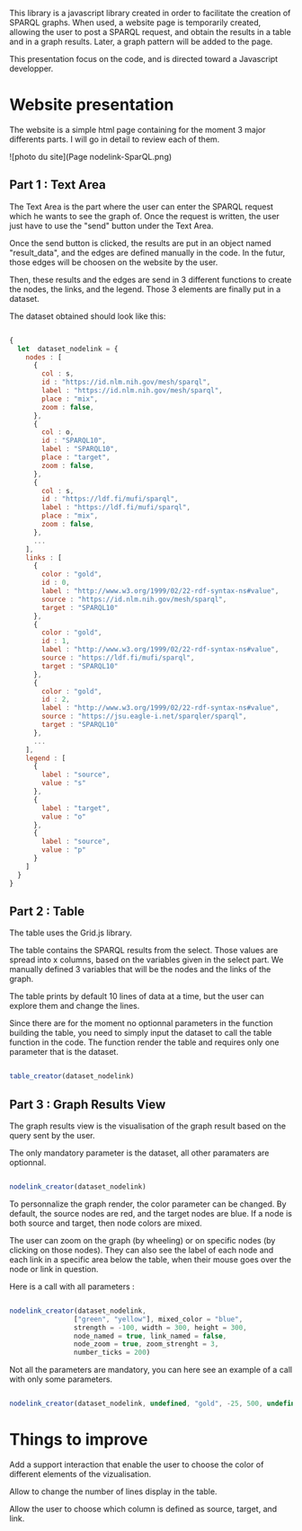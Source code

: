 This library is a javascript library created in order to facilitate the creation of SPARQL graphs. When used, a website page is temporarily created, allowing the user to post a SPARQL request, and obtain the results in a table and in a graph results. Later, a graph pattern will be added to the page.

This presentation focus on the code, and is directed toward a Javascript developper.

# Website presentation

The website is a simple html page containing for the moment 3 major differents parts.
I will go in detail to review each of them.

![photo du site](Page nodelink-SparQL.png)

## Part 1 : Text Area

The Text Area is the part where the user can enter the SPARQL request which he wants to see the graph of. Once the request is written, the user just have to use the "send" button under the Text Area.

Once the send button is clicked, the results are put in an object named "result_data", and the edges are defined manually in the code. In the futur, those edges will be choosen on the website by the user.

Then, these results and the edges are send in 3 different functions to create the nodes, the links, and the legend. Those 3 elements are finally put in a dataset.

The dataset obtained should look like this:

```javascript

{
  let  dataset_nodelink = {
    nodes : [
      {
        col : s,
        id : "https://id.nlm.nih.gov/mesh/sparql",
        label : "https://id.nlm.nih.gov/mesh/sparql",
        place : "mix",
        zoom : false,
      },
      {
        col : o,
        id : "SPARQL10",
        label : "SPARQL10",
        place : "target",
        zoom : false,
      },
      {
        col : s,
        id : "https://ldf.fi/mufi/sparql",
        label : "https://ldf.fi/mufi/sparql",
        place : "mix",
        zoom : false,
      },
      ...
    ],
    links : [
      {
        color : "gold",
        id : 0,
        label : "http://www.w3.org/1999/02/22-rdf-syntax-ns#value",
        source : "https://id.nlm.nih.gov/mesh/sparql",
        target : "SPARQL10"
      },
      {
        color : "gold",
        id : 1,
        label : "http://www.w3.org/1999/02/22-rdf-syntax-ns#value",
        source : "https://ldf.fi/mufi/sparql",
        target : "SPARQL10"
      },
      {
        color : "gold",
        id : 2,
        label : "http://www.w3.org/1999/02/22-rdf-syntax-ns#value",
        source : "https://jsu.eagle-i.net/sparqler/sparql",
        target : "SPARQL10"
      },
      ...
    ],
    legend : [
      {
        label : "source",
        value : "s"
      },
      {
        label : "target",
        value : "o"
      },
      {
        label : "source",
        value : "p"
      }
    ]
  }
}

```


## Part 2 : Table

The table uses the Grid.js library.

The table contains the SPARQL results from the select. Those values are spread into x columns, based on the variables given in the select part. We manually defined 3 variables that will be the nodes and the links of the graph.

The table prints by default 10 lines of data at a time, but the user can explore them and change the lines.

Since there are for the moment no optionnal parameters in the function building the table, you need to simply input the dataset to call the table function in the code. The function render the table and requires only one parameter that is the dataset.

```javascript

table_creator(dataset_nodelink)

```

## Part 3 : Graph Results View

The graph results view is the visualisation of the graph result based on the query sent by the user.

The only mandatory parameter is the dataset, all other paramaters are optionnal.

```javascript

nodelink_creator(dataset_nodelink)

```

To personnalize the graph render, the color parameter can be changed. By default, the source nodes are red, and the target nodes are blue. If a node is both source and target, then node colors are mixed.

The user can zoom on the graph (by wheeling) or on specific nodes (by clicking on those nodes). They can also see the label of each node and each link in a specific area below the table, when their mouse goes over the node or link in question.

Here is a call with all parameters : 

```javascript

nodelink_creator(dataset_nodelink,
                ["green", "yellow"], mixed_color = "blue",
                strength = -100, width = 300, height = 300,
                node_named = true, link_named = false,
                node_zoom = true, zoom_strenght = 3,
                number_ticks = 200)

```

Not all the parameters are mandatory, you can here see an example of a call with only some parameters.

```javascript

nodelink_creator(dataset_nodelink, undefined, "gold", -25, 500, undefined, false, true, false)

```

# Things to improve

Add a support interaction that enable the user to choose the color of different elements of the vizualisation.

Allow to change the number of lines display in the table.

Allow the user to choose which column is defined as source, target, and link.
